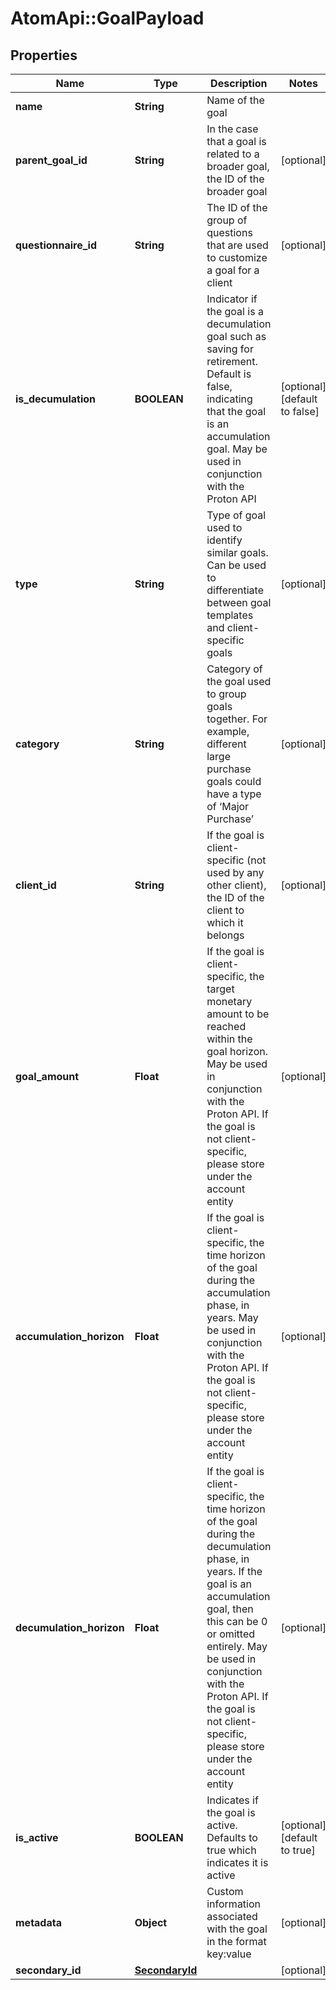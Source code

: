 # AtomApi::GoalPayload

## Properties
Name | Type | Description | Notes
------------ | ------------- | ------------- | -------------
**name** | **String** | Name of the goal | 
**parent_goal_id** | **String** | In the case that a goal is related to a broader goal, the ID of the broader goal | [optional] 
**questionnaire_id** | **String** | The ID of the group of questions that are used to customize a goal for a client | [optional] 
**is_decumulation** | **BOOLEAN** | Indicator if the goal is a decumulation goal such as saving for retirement. Default is false, indicating that the goal is an accumulation goal. May be used in conjunction with the Proton API | [optional] [default to false]
**type** | **String** | Type of goal used to identify similar goals. Can be used to differentiate between goal templates and client-specific goals | [optional] 
**category** | **String** | Category of the goal used to group goals together. For example, different large purchase goals could have a type of ‘Major Purchase’ | [optional] 
**client_id** | **String** | If the goal is client-specific (not used by any other client), the ID of the client to which it belongs | [optional] 
**goal_amount** | **Float** | If the goal is client-specific, the target monetary amount to be reached within the goal horizon. May be used in conjunction with the Proton API. If the goal is not client-specific, please store under the account entity | [optional] 
**accumulation_horizon** | **Float** | If the goal is client-specific, the time horizon of the goal during the accumulation phase, in years. May be used in conjunction with the Proton API. If the goal is not client-specific, please store under the account entity | [optional] 
**decumulation_horizon** | **Float** | If the goal is client-specific, the time horizon of the goal during the decumulation phase, in years. If the goal is an accumulation goal, then this can be 0 or omitted entirely. May be used in conjunction with the Proton API. If the goal is not client-specific, please store under the account entity | [optional] 
**is_active** | **BOOLEAN** | Indicates if the goal is active. Defaults to true which indicates it is active | [optional] [default to true]
**metadata** | **Object** | Custom information associated with the goal in the format key:value | [optional] 
**secondary_id** | [**SecondaryId**](SecondaryId.md) |  | [optional] 


